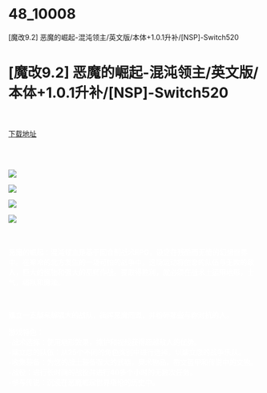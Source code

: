 # 48_10008
[魔改9.2] 恶魔的崛起-混沌领主/英文版/本体+1.0.1升补/[NSP]-Switch520
# [魔改9.2] 恶魔的崛起-混沌领主/英文版/本体+1.0.1升补/[NSP]-Switch520
 <br/></br>
[下载地址](https://www.switch520.cc/article/10008 "下载地址")
<br/></br>

<p>&nbsp;</p>
<p><span style="color: #ffffff;"><strong><img src="https://www.switch520.cc/muke_img/upload_art_editor_20210228-1_5c36a11340f86d68b88894eecdc01ad7.jpg"></strong></span></p>
<p><span style="color: #ffffff;"><strong><img src="https://www.switch520.cc/muke_img/upload_art_editor_20210228-1_0deb72a47917ec2f3343e5566de953a0.jpg"></strong></span></p>
<p><span style="color: #ffffff;"><strong><img src="https://www.switch520.cc/muke_img/upload_art_editor_20210228-1_9e074c823527e458d15798b0d007d090.jpg"></strong></span></p>
<p><span style="color: #ffffff;"><strong><img src="https://www.switch520.cc/muke_img/upload_art_editor_20210228-1_c2f3eb75b0ee585f06e85e8313779b05.jpg">&nbsp;</strong></span></p>
<p>&nbsp;</p>
<p><span style="color: #ffffff;"><strong>恶魔的崛起：混沌领主是基于回合制战术RPG，设定在残酷而无情的幻想世界中。在寒冷的北方发生的一场可怕的战争中，这场运动将使您的队伍与无数的敌人，巨大的怪物和强大的巫师作战。要取得胜利，就必须在战术上运用地形，士气，编队和魔法。</strong></span></p>
<p>&nbsp;</p>
<p><span style="color: #ffffff;"><strong>建立一支越来越强大的战队，指挥恶魔同盟，并粉碎那些与你对抗的人。</strong></span></p>
<p><span style="color: #ffffff;"><strong>游戏特色：</strong></span><br>
<span style="color: #ffffff;"><strong>-战术选择：使用地形效果，掩护和视线获得超越敌人的优势。</strong></span><br>
<span style="color: #ffffff;"><strong>-建立您的队伍：从25个不同的角色类别中进行选择，以建立您的战争乐队。</strong></span><br>
<span style="color: #ffffff;"><strong>-收集装备：为您的战士装备强大的武器，奥术物品，符文盔甲和传说中的文物。</strong></span><br>
<span style="color: #ffffff;"><strong>-战役：进行长时间的战役并进行40多个小时的无数次任务。</strong></span><br>
<span style="color: #ffffff;"><strong>-参与传说：沉浸在恶魔崛起世界塔伦的历史中。</strong></span></p>
<p>&nbsp;</p>
